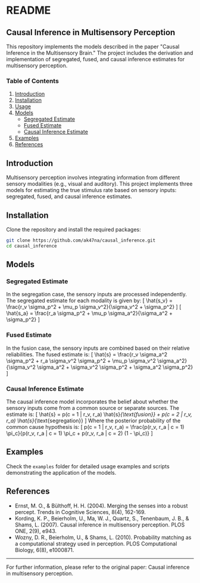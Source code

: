 # README

## Causal Inference in Multisensory Perception

This repository implements the models described in the paper "Causal Inference in the Multisensory Brain." The project includes the derivation and implementation of segregated, fused, and causal inference estimates for multisensory perception.

### Table of Contents
1. [Introduction](#introduction)
2. [Installation](#installation)
3. [Usage](#usage)
4. [Models](#models)
    - [Segregated Estimate](#segregated-estimate)
    - [Fused Estimate](#fused-estimate)
    - [Causal Inference Estimate](#causal-inference-estimate)
5. [Examples](#examples)
6. [References](#references)

## Introduction
Multisensory perception involves integrating information from different sensory modalities (e.g., visual and auditory). This project implements three models for estimating the true stimulus rate based on sensory inputs: segregated, fused, and causal inference estimates.

## Installation
Clone the repository and install the required packages:
```bash
git clone https://github.com/ak47na/causal_inference.git
cd causal_inference
```

## Models

### Segregated Estimate
In the segregation case, the sensory inputs are processed independently. The segregated estimate for each modality is given by:
\[
\hat{s_v} = \frac{r_v \sigma_p^2 + \mu_p \sigma_v^2}{\sigma_v^2 + \sigma_p^2}
\]
\[
\hat{s_a} = \frac{r_a \sigma_p^2 + \mu_p \sigma_a^2}{\sigma_a^2 + \sigma_p^2}
\]

### Fused Estimate
In the fusion case, the sensory inputs are combined based on their relative reliabilities. The fused estimate is:
\[
\hat{s} = \frac{r_v \sigma_a^2 \sigma_p^2 + r_a \sigma_v^2 \sigma_p^2 + \mu_p \sigma_v^2 \sigma_a^2}{\sigma_v^2 \sigma_a^2 + \sigma_v^2 \sigma_p^2 + \sigma_a^2 \sigma_p^2}
\]

### Causal Inference Estimate
The causal inference model incorporates the belief about whether the sensory inputs come from a common source or separate sources. The estimate is:
\[
\hat{s} = p(c = 1 | r_v, r_a) \hat{s}_{\text{fusion}} + p(c = 2 | r_v, r_a) \hat{s}_{\text{segregation}}
\]
Where the posterior probability of the common cause hypothesis is:
\[
p(c = 1 | r_v, r_a) = \frac{p(r_v, r_a | c = 1) \pi_c}{p(r_v, r_a | c = 1) \pi_c + p(r_v, r_a | c = 2) (1 - \pi_c)}
\]

## Examples
Check the `examples` folder for detailed usage examples and scripts demonstrating the application of the models.

## References
- Ernst, M. O., & Bülthoff, H. H. (2004). Merging the senses into a robust percept. Trends in Cognitive Sciences, 8(4), 162-169.
- Kording, K. P., Beierholm, U., Ma, W. J., Quartz, S., Tenenbaum, J. B., & Shams, L. (2007). Causal inference in multisensory perception. PLOS ONE, 2(9), e943.
- Wozny, D. R., Beierholm, U., & Shams, L. (2010). Probability matching as a computational strategy used in perception. PLOS Computational Biology, 6(8), e1000871.

---

For further information, please refer to the original paper: Causal inference in multisensory perception.
